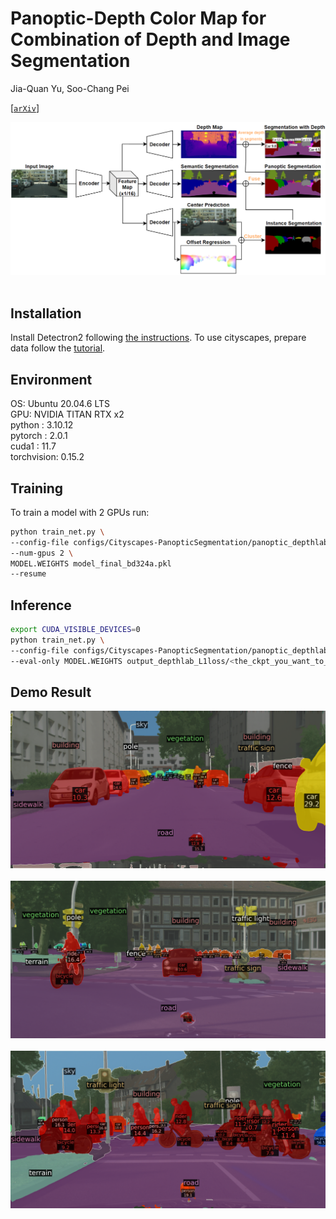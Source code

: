 # Panoptic-Depth Color Map for Combination of Depth and Image Segmentation

Jia-Quan Yu, Soo-Chang Pei

[[`arXiv`](https://arxiv.org/abs/1911.10194)]

<div align="center">
  <img src="picture/architecture.png"/>
</div><br/>

## Installation
Install Detectron2 following [the instructions](https://detectron2.readthedocs.io/tutorials/install.html).
To use cityscapes, prepare data follow the [tutorial](https://detectron2.readthedocs.io/tutorials/builtin_datasets.html#expected-dataset-structure-for-cityscapes).

## Environment
OS: Ubuntu 20.04.6 LTS \
GPU: NVIDIA TITAN RTX x2 \
python     : 3.10.12 \
pytorch    : 2.0.1 \
cuda1      : 11.7 \
torchvision: 0.15.2 

## Training

To train a model with 2 GPUs run:
```bash
python train_net.py \
--config-file configs/Cityscapes-PanopticSegmentation/panoptic_depthlab.yaml \
--num-gpus 2 \
MODEL.WEIGHTS model_final_bd324a.pkl
--resume
```
## Inference
```bash
export CUDA_VISIBLE_DEVICES=0
python train_net.py \
--config-file configs/Cityscapes-PanopticSegmentation/panoptic_depthlab.yaml \
--eval-only MODEL.WEIGHTS output_depthlab_L1loss/<the_ckpt_you_want_to_use>.pth
```

## Demo Result

<div align="center">
  <img src="picture/frankfurt_000000_000576_leftImg8bit_depthlab.png"/>
</div><br/>

<div align="center">
  <img src="picture/munster_000156_000019_leftImg8bit_depthlab.png"/>
</div><br/>

<div align="center">
  <img src="picture/munster_000167_000019_leftImg8bit_depthlab.png"/>
</div><br/>